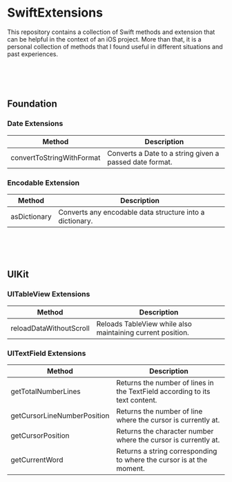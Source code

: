 # SwiftExtensions

This repository contains a collection of Swift methods and extension that can be helpful in the context of an iOS project. More than that, it is a personal collection of methods that I found useful in different situations and past experiences.  


<br>
<br>
<br>

## Foundation

### Date Extensions

| Method  | Description |
| ------------- | ------------- |
| convertToStringWithFormat | Converts a Date to a string given a passed date format. |


### Encodable Extension

| Method  | Description |
| ------------- | ------------- |
| asDictionary | Converts any encodable data structure into a dictionary. |





<br>
<br>
<br>

## UIKit

### UITableView Extensions

| Method  | Description |
| ------------- | ------------- |
| reloadDataWithoutScroll | Reloads TableView while also maintaining current position. |



### UITextField Extensions

| Method  | Description |
| ------------- | ------------- |
| getTotalNumberLines | Returns the number of lines in the TextField according to its text content. |
| getCursorLineNumberPosition | Returns the number of line where the cursor is currently at. |
| getCursorPosition | Returns the character number where the cursor is currently at. |
| getCurrentWord | Returns a string corresponding to where the cursor is at the moment. |